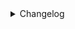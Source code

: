 <details>
<summary>Changelog</summary>

### 4.4.48
- Add support for Zentik, new notifier system soon available for iOS

### 4.4.36
- Add a new setting on the extended notifier to enable the plugin for every notifications (i.e. test ones)
- Add a new setting on the extended notifier to change the payload key with the modified content, try different keys if the notifications do not contain the AI modifier payload

### 4.4.31
- Fix decoder frames resize
- Persist snoozes through reboots
- More HA properties added

### 4.4.30
- Add setting to override the decoder stream

### 4.4.29
- Add support for homeassistant channels

### 4.4.28
- Add camera setting to resize decoder frames (advanced section)
- Change `serveAssetsFromLocal` with `assetsOriginSource` 

### 4.4.22
- Images name setting removed. Only latest images will be persisted
- Added `serveAssetsFromLocal` under Plugin General -> advanced, will serve all the assets links through local IP and not cloud. Useful if cloud plugin is not available or preferred local connections 

### 4.4.5
- Add videoclip GIF support, this adds clips support to Pushover, NTFY and Telegram, besides the already supported Homeassistant

### 4.3.65
- Add clear action to HA actions

### 4.3.61
- Add snoozes customization (Plugin => Rules section)

### 4.3.60
- Add rule configuration to snoose any notifier of the rule, instead only the single one

### 4.3.56
- Add AI filter to detection rules

### 4.3.55
- Enable FS/Webhook images for post-processed images

### 4.3.45
- StoreEvents flag default to false

### 4.3.44
- Add customizations for post-processing actions
- Quick notifications implemented, delay should be reduced on notifications

### 4.3.41
- Publish per-zone detection entities to MQTT

### 4.3.27
- Publish audio entities to MQTT

### 4.3.25
- Add setting for homeassistant notifiers to open notifications on the homeassistant's scrypted component

### 4.3.20
- Add support to onboarded audio detections (YAMnet plugin)

### 4.3.19
- Add prompt customization for the occupancy confirmation flow

### 4.3.13
- Add setting to confirm occupancy rules with AI to avoid false positives even more

### 4.3.11
- Added support (RawDetections only) to Boundaries marking and Image cropping for notifications. NVR detections will be later on extended with this too

### 4.3.3
- Clip support added. Extend a detection rule setting a contextual description to filter even more a rule result
- LLM tools support added

### 4.2.5
- Changes prepared to use LLMPlugin. Manual is the current working way

### 4.2.4
- Secret protection added for all public endpoints. A secret is auto-generated under the section General -> Advanced, this must be used as search parameter for all webhook to avoid resources to be easily available to 3th parties. The token is now also used to serve videoclips and thumbnails with limited available tokens (3 hours)

### 4.2.0
- Events app released. It is available as dashboard link as well as PWA app. It has events and videoclips views across all the possible source (NVR, Frigate, ...). Live view is still on initial stages
- Telegram notifier supported
- Audio rules improved a lot! They will now take into account analyzed sampling values and not only peaks
- Fixed many issues when MQTT was not available initially and would crash the plugin
- Plugin will not store relevant events to make them available in the web APP

### 3.7.21
- Add detection clips to the camera clips

### 3.7.16
- Add setting to set the post event duration for videoclips

### 3.7.15
- Add MQTT data source setting per camera
- Do not wake up sleeping cameras for a snapshot

### 3.7.3
- Add configurations for videoclip speed, default to 2x (Fast)

### 3.7.0
- Add full support to Frigate detections, in combination with `Scrypted Frigate Bridge` will be possible to import frigate events into scrypted and use this plugin fully with them. Particularly interesting audio classifications and bird classification (untested, will need some test data). Snapshots are as well imported from Frigate, videoclips for accelerated GIFs will be coming soon
- Motion reporting to MQTT reduced drastically to 5 seconds
- Restructure of FS folders, old timelapses will be lost due to technical reasons
- Decoder usage changed, if any rule requires a videoclip will be permanent. If enabled on the camera for snapshots will be run only when motion is triggered
- Fix annoying MQTT bug where switch/buttons were persisted on the broker and would change state of entities randomly. Plugin will remove automatically those messages
- Add setting to alarm system for critical notifications on trigger

### 3.6.15

- Short GIF recording on detection/occupancy rules. Activate the `Notify with a clip` check to try it out. It will work very well with homeassistant notifiers

### 3.6.14

- Add notification sound customization for Pushover

### 3.6.13

- Add notification sound customization (currently only for HA notifiers) 

### 3.6.12

- Decoder usage checkbox changed with a selection, Off, OnMotion (previous default), Always 

### 3.6.11

- Quick actions added to alarm notifications
- Allow using active rules notfiers for alarm notifications

### 3.6.9

- [BREAKING CHANGE] Homeassistant data fetching removed. OnActive devices won't support entity IDs anymore. Use instead device id or name

### 3.6.8

- Advanced Security System released, an onboard security system mechanism linked to detection rules

### 3.6.7

- [BREAKING CHANGE] Check occupancy (in seconds) changed with a boolean flag

### 3.6.1

- Add support to camera AI generated

### 3.6.0

- Add support to NVR notifications to translations and AI messages

### 3.5.13

- Add scheduler for notifiers, can be used also for NVR notifications

### 3.5.11

- Add default actions on camera

### 3.5.10

- [BREAKING CHANGE] HaActions and priority have been removed in favour of specific settings for every notifier utilized on a rule
- Add fully support to Ntfy, Pushover, HA, Scrypted NVR for: priority (critical too), actions, snoozing

### 3.5.9

- Add full support to native NVR notifiers

### 3.5.7

- [BREAKING CHANGE] Doorbell sensors won't be used anymore, a detection class Doorbell is now available on doorbell cameras

### 3.5.6

- Add last faces detected on MQTT People tracker device

### 3.5.5

- Add POST notification webhook on notifier level

### 3.5.4

- Add main notifications switch on the plugin level

### 3.5.0

- [BREAKING CHANGE] Sensors classes have been changed, any plugin rule using lock or contact labels, shoul be changed to new ones
- Added support for Entry and Flooding sensors

### 3.4.12

- Texts building reworked. There is now only one object detection label and several object types to make it better scalable in future. Check Texts section 

### 3.4.11

- Add labels (people and plates) filtering for detection rules

### 3.4.9

- Add audio detection and decoder snapshots entities to MQTT
- Enable decoder only during motion events

### 3.4.8

- Add support for NVR notifiers to enable/disable notifications globally or per camera, if the camera flag is off. This allows to script NVR notifications without implementing any rule
- Notifiers device discovered on MQTT

### 3.4.1

- Add setting to enable snoozing actions on a notifier (Pushover and homeassistant)

### 3.4.0

- Latest snapshots webhook changed, add a Webhook section to the README with all the possible snapshots available
- Added POST webhook for detections, set multiple URL and preferred cameras to send images to external services

### 3.3.7

- Add setting to disable notifications for a specific camera, on MQTT as well
- Implement snooze actions on Homeassistant notifiers

### 3.3.6

- Any object entities added on MQTT and file system, will be triggered for any object detection (animal, vehicle, person)

### 3.3.1

- Occupancy data persisting improved. Current status and detected objects added to settings. 
Should fix false resetting on startup

### 3.2.0

- Update images for rule in the same asynqueue to make sure an image is always available

### 3.1.23

- Link plugin rule entities on devices and vice-versa, plugin triggers will activate the plugin entity as well

### 3.1.17

- Fix retained button messages not cleaned up

### 3.1.15

- Only update motion in case of non-NVR detections when NVR detections is enabled

### 3.1.10

- Move MQTT enabled setting on camera level, enabled by default
- Move Notifier enabled setting on notifier level, enabled by default

### 3.1.9

- Added option to fetch frames from prebuffer. Unsuggested for use, use it only if snapshot crashes continuously

### 3.0.31

- Automatic cleanup of HA entities when not available anymore

### 3.0.30

- `Minimum MQTT publish delay` setting adding on the camera, allowing to defer detection updates

### 3.0.28

- NVR images will be stored on system as well, with a -NVR suffix, along with the non-cropped ones

### 3.0.27

- Add camera level configuration to enable regular occupancy check

### 3.0.23

- Add rule configuration to delay MQTT image update

### 3.0.21

- Cleanup detection rules discovery not supported per camera

### 3.0.20

- Fix NVR detections parsing

### 3.0.19

- Performance noticeably improved splitting images update on MQTT in batches

### 3.0.17

- MQTT client split per device to reduce overhead for weak brokers
- Utilize images from object detectors when available
- Optimize image usage 

### 3.0.8

Added support to Groq

### 3.0.7

Added support to Anthropic AI

### 3.0.6

Added support to Google AI, thanks @sfn!

### 3.0.0

MQTT rework. Most of the IDs have changed. Remove all the homeassistant devices and let the plugin to recreate them.
This was required to allow me to extend the plugin in an easier and scalable way. Some improvements happened along the way

### 2.2.30

Add MQTT flag for each rule currently running

### 2.2.28

Enable reporting of occupancy data for every camera enabled to MQTT

### 2.2.27

Audio deteciton rules implemented

### 2.2.26

Add PTZ controls to MQTT/HA

### 2.2.25

Add Reboot button to MQTT/HA

</details>